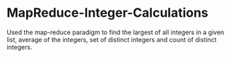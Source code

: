 # MapReduce-Integer-Calculations
Used the map-reduce paradigm to find the largest of all integers in a given list, average of the integers, set of distinct integers and count of distinct integers.
